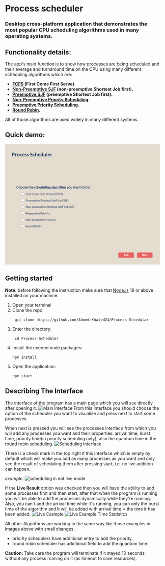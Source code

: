 # Process scheduler
### Desktop cross-platform application that demonstrates the most popular CPU scheduling algorithms used in many operating systems.

## Functionality details:
The app's main function is to show how processes are being scheduled and their average and turnaround time on the CPU using many different scheduling algorithms which are:
* **[FCFS](https://www.educative.io/answers/first-come-first-served-fcfs-scheduling-algorithm)
 (First Come First Serve).**
* **[Non-Preemptive SJF](https://www.guru99.com/shortest-job-first-sjf-scheduling.html) (non-preemptive Shortest Job first).**
* **[Preemptive SJF](https://www.guru99.com/shortest-job-first-sjf-scheduling.html#:~:text=26/5%20%3D%205.2-,Preemptive%20SJF,-In%20Preemptive%20SJF) (preemptive Shortest Job first).**
* **[Non-Preemptive Priority Scheduling](https://www.educative.io/answers/what-is-a-non-preemptive-priority-scheduling-algorithm).**
* **[Preemptive Priority Scheduling](https://www.educative.io/answers/what-is-preemptive-priority-scheduling-algorithm).**
* **[Round Robin](https://www.guru99.com/round-robin-scheduling-example.html).**

All of those algorithms are used widely in many different systems.

## Quick demo:
![app-demo](./images/demo.gif)

## Getting started
**Note**: before following the instruction make sure that [Node.js](https://nodejs.org/en) 18 or above installed on your machine.
1. Open your terminal
2. Clone the repo:
   ```
    git clone https://github.com/Ahmed-Khaled24/Process-Schedular
    ```
3. Enter the directory: 
   ``` 
    cd Process-Scheduler
   ```
4. Install the needed node packages: 
   ```
   npm install
   ```
5. Open the application: 
   ```
   npm start
   ```

## Describing The Interface
The interface of the program has a main page which you will see directly after opening it.
![Main Interface](./images/main-interface.png)
From this interface you should choose the option of the scheduler you want to visualize and press next to start some processes.

When next is pressed you will see the processes interface from which you will add any processes you want and their properties: arrival time, burst time, priority time(in priority scheduling only), also the quantum time in the round robin scheduling.
![Scheduling Interface](./images/scheduling-interface.png)

There is a check mark in the top right if this interface which is empty by default which will make you add as many processes as you want and only see the result of scheduling them after pressing start, i.e. no live addition can happen.

*example*: ![scheduling in not live mode](./images/not-live-example.png)

If the **Live Result** option was checked then you will have the ability to add some processes first and then start, after that when the program is running you will be able to add the processes dynamically while they're running. Also, you can't add the arrival time while it's running, you can only the burst time of the algorithm and it will be added with arrival time = the time it has been added.
![Live Example](./images/live-example.png)
![Live Example Time Statistics](./images/time-stats.png)

All other Algorithms are working in the same way like those examples in images above with small changes:
*  priority schedulers have additional entry to add the priority.
*  round robin scheduler has additional field to add the quantum time.

**Caution:** Take care the program will terminate if it stayed 10 seconds without any process running on it (as timeout to save resources).
